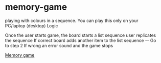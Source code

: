 # memory-game
playing with colours in a sequence.
You can play this only on your PC/laptop (desktop)
Logic

Once the user starts game, the board starts a list sequence
user replicates the sequence
If correct board adds another item to the list sequence -- Go to step 2
If wrong an error sound and the game stops

[Memory game](https://5hre9a.github.io/memory-game/)
